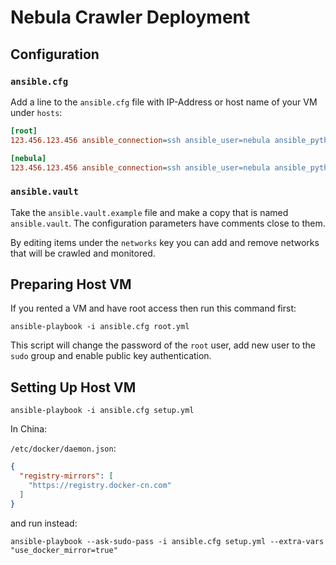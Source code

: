# Nebula Crawler Deployment

## Configuration

### `ansible.cfg`

Add a line to the `ansible.cfg` file with IP-Address or host name of your VM under `hosts`:

```ini
[root]
123.456.123.456 ansible_connection=ssh ansible_user=nebula ansible_python_interpreter=/usr/bin/python3

[nebula]
123.456.123.456 ansible_connection=ssh ansible_user=nebula ansible_python_interpreter=/usr/bin/python3
```

### `ansible.vault`

Take the `ansible.vault.example` file and make a copy that is named `ansible.vault`.
The configuration parameters have comments close to them.

By editing items under the `networks` key you can add and remove networks that will be crawled and monitored.

## Preparing Host VM 

If you rented a VM and have root access then run this command first:

```shell
ansible-playbook -i ansible.cfg root.yml
```

This script will change the password of the `root` user, add new user to the `sudo` group and enable public key authentication.

## Setting Up Host VM

```shell
ansible-playbook -i ansible.cfg setup.yml
```

In China:

`/etc/docker/daemon.json`:

```json
{
  "registry-mirrors": [
    "https://registry.docker-cn.com"
  ]
}
```
and run instead:

```shell
ansible-playbook --ask-sudo-pass -i ansible.cfg setup.yml --extra-vars "use_docker_mirror=true"
```
